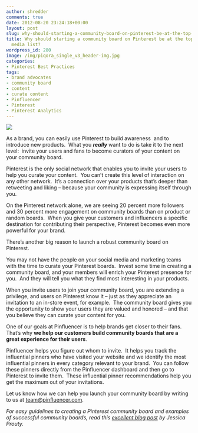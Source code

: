 ```yaml
---
author: shredder
comments: true
date: 2012-08-20 23:24:18+00:00
layout: post
slug: why-should-starting-a-community-board-on-pinterest-be-at-the-top-of-your-social-media-list
title: Why should starting a community board on Pinterest be at the top of your social
  media list?
wordpress_id: 280
image: /img/piqora_single_v3_header-img.jpg
categories:
- Pinterest Best Practices
tags:
- brand advocates
- community board
- content
- curate content
- Pinfluencer
- Pinterest
- Pinterest Analytics
---
```


[
![](http://blog.pinfluencer.com/wp-content/uploads/2012/08/follower-invite-1024x512.png)](http://blog.pinfluencer.com/wp-content/uploads/2012/08/follower-invite.png)

As a brand, you can easily use Pinterest to build awareness  and to introduce new products.  What you **_really_** want to do is take it to the next level:  invite your users and fans to become curators of your content on your community board.

Pinterest is the only social network that enables you to invite your users to help you curate your content.  You can’t create this level of interaction on any other network.  It’s a connection over your products that’s deeper than retweeting and liking – because your community is expressing itself through you.<!-- more -->

On the Pinterest network alone, we are seeing 20 percent more followers and 30 percent more engagement on community boards than on product or random boards.  When you give your customers and influencers a specific destination for contributing their perspective, Pinterest becomes even more powerful for your brand.

There’s another big reason to launch a robust community board on Pinterest.

You may not have the people on your social media and marketing teams with the time to curate your Pinterest boards.  Invest some time in creating a community board, and your members will enrich your Pinterest presence for you.  And they will tell you what they find most interesting in your products.

When you invite users to join your community board, you are extending a privilege, and users on Pinterest know it – just as they appreciate an invitation to an in-store event, for example.  The community board gives you the opportunity to show your users they are valued and honored – and that you believe they can curate your content for you.

One of our goals at Pinfluencer is to help brands get closer to their fans.  That’s why **we help our customers build community boards that are a great experience for their users**.

Pinfluencer helps you figure out whom to invite.  It helps you track the influential pinners who have visited your website and we identify the most influential pinners in every category relevant to your brand.  You can follow these pinners directly from the Pinfluencer dashboard and then go to Pinterest to invite them.  These influential pinner recommendations help you get the maximum out of your invitations.

Let us know how we can help you launch your community board by writing to us at team@pinfluencer.com.

_For easy guidelines to creating a Pinterest community board and examples of successful community boards, read this _[_excellent blog post_](http://http://learningrl.net/3-easy-steps-to-creating-a-community-board-on-pinterest/)_ by Jessica Prouty._
